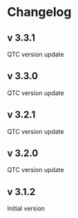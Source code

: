 # Changelog
## v 3.3.1
QTC version update
## v 3.3.0
QTC version update
## v 3.2.1
QTC version update
## v 3.2.0
QTC version update
## v 3.1.2
Initial version